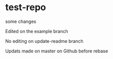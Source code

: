# test-repo

some changes 

Edited on the example branch

No editing on update-readme branch

Updats made on master on Github before rebase

